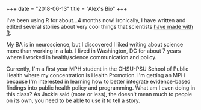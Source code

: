 +++
date = "2018-06-13"
title = "Alex's Bio"
+++


I've been using R for about...4 months now! Ironically, I have written and edited several stories about very cool things that scientists [have made with R](https://www.psychologicalscience.org/observer/march-methodology-madness-this-is-r-time). 

My BA is in neuroscience, but I discovered I liked writing about science more than working in a lab. I lived in Washington, DC for about 7 years where I worked in health/science communication and policy.

Currently, I'm a first year MPH student in the OHSU-PSU School of Public Health where my concentration is Health Promotion. I'm getting an MPH because I'm interested in learning how to better integrate evidence-based findings into public health policy and programming. What am I even doing in this class? As Jackie said (more or less), the doesn't mean much to people on its own, you need to be able to use it to tell a story.